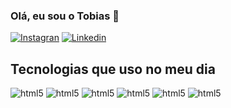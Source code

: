 ### Olá, eu sou o Tobias 👋

[![Instagran](https://img.shields.io/badge/Instagram-E4405F?style=for-the-badge&logo=instagram&logoColor=white)](https://www.instagram.com/tobiasbrunhera/)
[![Linkedin](https://img.shields.io/badge/LinkedIn-0077B5?style=for-the-badge&logo=linkedin&logoColor=white)](https://www.linkedin.com/in/tobias-brunhera-07310a280/)

## Tecnologias que uso no meu dia 

<div style="display: inline_block">
    <img alt="html5" src="https://img.shields.io/badge/HTML5-E34F26?style=for-the-badge&logo=html5&logoColor=white" />
    <img alt="html5" src="https://img.shields.io/badge/CSS3-1572B6?style=for-the-badge&logo=css3&logoColor=white" />
    <img alt="html5" src="https://img.shields.io/badge/JavaScript-F7DF1E?style=for-the-badge&logo=javascript&logoColor=black" />
    <img alt="html5" src="https://img.shields.io/badge/TypeScript-007ACC?style=for-the-badge&logo=typescript&logoColor=white" />
    <img alt="html5" src="https://img.shields.io/badge/Node.js-43853D?style=for-the-badge&logo=node.js&logoColor=white" />
    <img alt="html5" src="https://img.shields.io/badge/MySQL-00000F?style=for-the-badge&logo=mysql&logoColor=white" />
</div>

